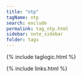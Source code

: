 ```yaml
---
title: "ntp"
tagName: ntp 
search: exclude
permalink: tag_ntp.html
sidebar: note_sidebar
folder: tags
---
```

{% include taglogic.html %}

{% include links.html %}
